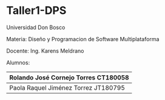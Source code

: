 # Taller1-DPS

Universidad Don Bosco

Materia: Diseño y Programacion de Software Multiplataforma

Docente: Ing. Karens Meldrano

Alumnos:

|    Rolando José Cornejo Torres CT180058    |
|--------------------------------------------|
|    Paola Raquel Jiménez Torrez JT180795    |

 
